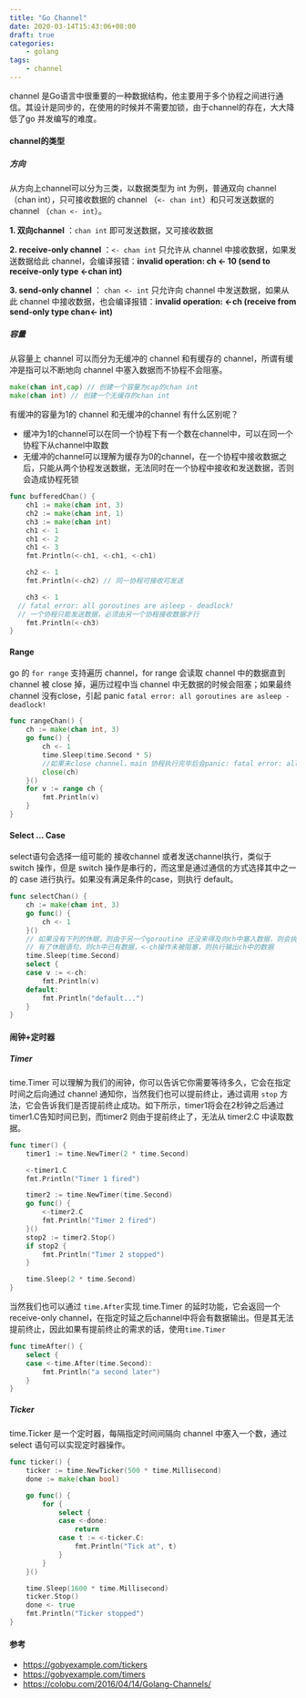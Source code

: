 ```yaml
---
title: "Go Channel"
date: 2020-03-14T15:43:06+08:00
draft: true
categories:
    - golang
tags:
    - channel
---
```


channel 是Go语言中很重要的一种数据结构，他主要用于多个协程之间进行通信。其设计是同步的，在使用的时候并不需要加锁，由于channel的存在，大大降低了go 并发编写的难度。

<!--more-->

#### channel的类型

##### 方向

从方向上channel可以分为三类，以数据类型为 int 为例，普通双向 channel （chan int），只可接收数据的 channel （`<- chan int`）和只可发送数据的 channel （`chan <- int`）。

**1. 双向channel** ：`chan int` 即可发送数据，又可接收数据

**2. receive-only channel** ：`<- chan int` 只允许从 channel 中接收数据，如果发送数据给此 channel，会编译报错：**invalid operation: ch <- 10 (send to receive-only type <-chan int)**

**3. send-only channel** ： `chan <- int` 只允许向 channel 中发送数据，如果从此 channel 中接收数据，也会编译报错：**invalid operation: <-ch (receive from send-only type chan<- int)**

##### 容量

从容量上 channel 可以而分为无缓冲的 channel 和有缓存的 channel，所谓有缓冲是指可以不断地向 channel 中塞入数据而不协程不会阻塞。

```go
make(chan int,cap) // 创建一个容量为cap的chan int
make(chan int) // 创建一个无缓存的chan int
```

有缓冲的容量为1的 channel 和无缓冲的channel 有什么区别呢？

- 缓冲为1的channel可以在同一个协程下有一个数在channel中，可以在同一个协程下从channel中取数
- 无缓冲的channel可以理解为缓存为0的channel，在一个协程中接收数据之后，只能从两个协程发送数据，无法同时在一个协程中接收和发送数据，否则会造成协程死锁

```go
func bufferedChan() {
	ch1 := make(chan int, 3)
	ch2 := make(chan int, 1)
	ch3 := make(chan int)
	ch1 <- 1
	ch1 <- 2
	ch1 <- 3
	fmt.Println(<-ch1, <-ch1, <-ch1)

	ch2 <- 1
	fmt.Println(<-ch2) // 同一协程可接收可发送

	ch3 <- 1
  // fatal error: all goroutines are asleep - deadlock!
  // 一个协程只能发送数据，必须由另一个协程接收数据才行
	fmt.Println(<-ch3) 
}
```

#### Range

go 的 `for range` 支持遍历 channel，for range 会读取 channel 中的数据直到 channel 被 close 掉，遍历过程中当 channel 中无数据的时候会阻塞；如果最终 channel 没有close，引起 panic `fatal error: all goroutines are asleep - deadlock!`

```go
func rangeChan() {
	ch := make(chan int, 3)
	go func() {
		ch <- 1
		time.Sleep(time.Second * 5)
		//如果未close channel，main 协程执行完毕后会panic: fatal error: all goroutines are asleep - deadlock!
		close(ch)
	}()
	for v := range ch {
		fmt.Println(v)
	}
}
```

#### Select ... Case

select语句会选择一组可能的 接收channel 或者发送channel执行，类似于 switch 操作，但是 switch 操作是串行的，而这里是通过通信的方式选择其中之一的 case 进行执行。如果没有满足条件的case，则执行 default。

```go
func selectChan() {
	ch := make(chan int, 3)
	go func() {
		ch <- 1
	}()
	// 如果没有下列的休眠，则由于另一个goroutine 还没来得及向ch中塞入数据，则会执行default语句。
	// 有了休眠语句，则ch中已有数据，<-ch操作未被阻塞，则执行输出ch中的数据
	time.Sleep(time.Second)
	select {
	case v := <-ch:
		fmt.Println(v)
	default:
		fmt.Println("default...")
	}
}
```

#### 闹钟+定时器

##### Timer

time.Timer 可以理解为我们的闹钟，你可以告诉它你需要等待多久，它会在指定时间之后向通过 channel 通知你，当然我们也可以提前终止，通过调用 `stop` 方法，它会告诉我们是否提前终止成功。如下所示，timer1将会在2秒钟之后通过 timer1.C告知时间已到，而timer2 则由于提前终止了，无法从 timer2.C 中读取数据。

```go
func timer() {
	timer1 := time.NewTimer(2 * time.Second)

	<-timer1.C
	fmt.Println("Timer 1 fired")

	timer2 := time.NewTimer(time.Second)
	go func() {
		<-timer2.C
		fmt.Println("Timer 2 fired")
	}()
	stop2 := timer2.Stop()
	if stop2 {
		fmt.Println("Timer 2 stopped")
	}

	time.Sleep(2 * time.Second)
}
```

当然我们也可以通过 `time.After`实现 time.Timer 的延时功能，它会返回一个 receive-only channel，在指定时延之后channel中将会有数据输出。但是其无法提前终止，因此如果有提前终止的需求的话，使用`time.Timer`

```go
func timeAfter() {
	select {
	case <-time.After(time.Second):
		fmt.Println("a second later")
	}
}
```

##### Ticker

time.Ticker 是一个定时器，每隔指定时间间隔向 channel 中塞入一个数，通过 select 语句可以实现定时器操作。

```go
func ticker() {
	ticker := time.NewTicker(500 * time.Millisecond)
	done := make(chan bool)

	go func() {
		for {
			select {
			case <-done:
				return
			case t := <-ticker.C:
				fmt.Println("Tick at", t)
			}
		}
	}()

	time.Sleep(1600 * time.Millisecond)
	ticker.Stop()
	done <- true
	fmt.Println("Ticker stopped")
}
```

#### 参考

- https://gobyexample.com/tickers
- https://gobyexample.com/timers
- https://colobu.com/2016/04/14/Golang-Channels/